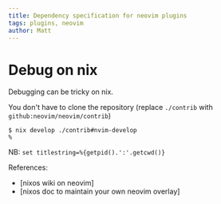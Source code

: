 ```yaml
---
title: Dependency specification for neovim plugins
tags: plugins, neovim
author: Matt
---
```





# Debug on nix

Debugging can be tricky on nix.

You don't have to clone the repository (replace `./contrib` with `github:neovim/neovim/contrib`)

```
$ nix develop ./contrib#nvim-develop
% 
```
NB: `set titlestring=%{getpid().':'.getcwd()}`






References:

- [nixos wiki on neovim]
- [nixos doc to maintain your own neovim overlay]

